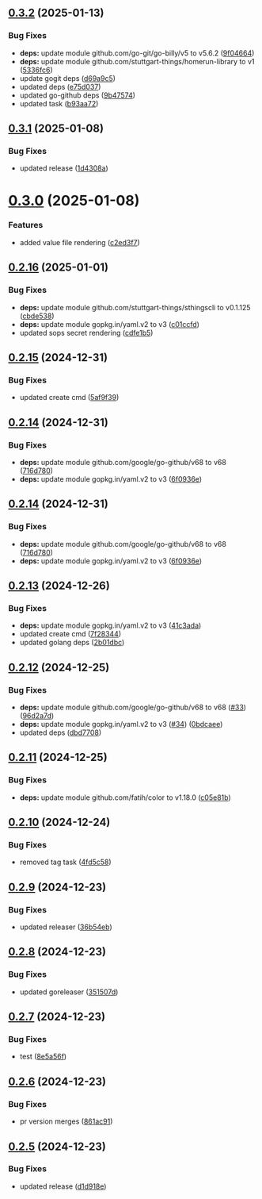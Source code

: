 ## [0.3.2](https://github.com/stuttgart-things/kaeffken/compare/v0.3.1...v0.3.2) (2025-01-13)


### Bug Fixes

* **deps:** update module github.com/go-git/go-billy/v5 to v5.6.2 ([9f04664](https://github.com/stuttgart-things/kaeffken/commit/9f04664b49eff81e9770a1d6eb2624d941a6ed58))
* **deps:** update module github.com/stuttgart-things/homerun-library to v1 ([5336fc6](https://github.com/stuttgart-things/kaeffken/commit/5336fc63431b0b8fb6bf801e07f1b6862cf61a28))
* update gogit deps ([d69a9c5](https://github.com/stuttgart-things/kaeffken/commit/d69a9c5a708880eb0b75e9ee54677c158ffe31b5))
* updated deps ([e75d037](https://github.com/stuttgart-things/kaeffken/commit/e75d037b54b417ba675c4d1570b70ececabc85f6))
* updated go-github deps ([9b47574](https://github.com/stuttgart-things/kaeffken/commit/9b4757417d9b050b512037f26b40f584d9c361c5))
* updated task ([b93aa72](https://github.com/stuttgart-things/kaeffken/commit/b93aa724632b44e8953f75f5cc9aa7c500168bf9))

## [0.3.1](https://github.com/stuttgart-things/kaeffken/compare/v0.3.0...v0.3.1) (2025-01-08)


### Bug Fixes

* updated release ([1d4308a](https://github.com/stuttgart-things/kaeffken/commit/1d4308a02aa63588863e038469a5e5286667c1f3))

# [0.3.0](https://github.com/stuttgart-things/kaeffken/compare/v0.2.16...v0.3.0) (2025-01-08)


### Features

* added value file rendering ([c2ed3f7](https://github.com/stuttgart-things/kaeffken/commit/c2ed3f79fa485436fa48f0d61fca8fb42e6a1949))

## [0.2.16](https://github.com/stuttgart-things/kaeffken/compare/v0.2.15...v0.2.16) (2025-01-01)


### Bug Fixes

* **deps:** update module github.com/stuttgart-things/sthingscli to v0.1.125 ([cbde538](https://github.com/stuttgart-things/kaeffken/commit/cbde53877d3634d42957a2ab6ba694c8d8febc27))
* **deps:** update module gopkg.in/yaml.v2 to v3 ([c01ccfd](https://github.com/stuttgart-things/kaeffken/commit/c01ccfd30d617ba2da0f22ac8360f356d9d1634c))
* updated sops secret rendering ([cdfe1b5](https://github.com/stuttgart-things/kaeffken/commit/cdfe1b50044d5e34decd6070bea214a17e0030d0))

## [0.2.15](https://github.com/stuttgart-things/kaeffken/compare/v0.2.14...v0.2.15) (2024-12-31)


### Bug Fixes

* updated create cmd ([5af9f39](https://github.com/stuttgart-things/kaeffken/commit/5af9f3936059fbddce4b63aa1692292fc2712519))

## [0.2.14](https://github.com/stuttgart-things/kaeffken/compare/v0.2.13...v0.2.14) (2024-12-31)


### Bug Fixes

* **deps:** update module github.com/google/go-github/v68 to v68 ([716d780](https://github.com/stuttgart-things/kaeffken/commit/716d780a87d298766c73f094987bf63cb346d3cd))
* **deps:** update module gopkg.in/yaml.v2 to v3 ([6f0936e](https://github.com/stuttgart-things/kaeffken/commit/6f0936e6ec836726ecb8cb770a126cb4fb70d569))

## [0.2.14](https://github.com/stuttgart-things/kaeffken/compare/v0.2.13...v0.2.14) (2024-12-31)


### Bug Fixes

* **deps:** update module github.com/google/go-github/v68 to v68 ([716d780](https://github.com/stuttgart-things/kaeffken/commit/716d780a87d298766c73f094987bf63cb346d3cd))
* **deps:** update module gopkg.in/yaml.v2 to v3 ([6f0936e](https://github.com/stuttgart-things/kaeffken/commit/6f0936e6ec836726ecb8cb770a126cb4fb70d569))

## [0.2.13](https://github.com/stuttgart-things/kaeffken/compare/v0.2.12...v0.2.13) (2024-12-26)


### Bug Fixes

* **deps:** update module gopkg.in/yaml.v2 to v3 ([41c3ada](https://github.com/stuttgart-things/kaeffken/commit/41c3ada2ab01786a37d5f84e13416c72b13bb282))
* updated create cmd ([7f28344](https://github.com/stuttgart-things/kaeffken/commit/7f2834400149d5676005b7fe98d6f0604386377b))
* updated golang deps ([2b01dbc](https://github.com/stuttgart-things/kaeffken/commit/2b01dbc6875da643ae5ad8aca44231418368134b))

## [0.2.12](https://github.com/stuttgart-things/kaeffken/compare/v0.2.11...v0.2.12) (2024-12-25)


### Bug Fixes

* **deps:** update module github.com/google/go-github/v68 to v68 ([#33](https://github.com/stuttgart-things/kaeffken/issues/33)) ([96d2a7d](https://github.com/stuttgart-things/kaeffken/commit/96d2a7d464e457bc15eee8f0c2b38585b200a971))
* **deps:** update module gopkg.in/yaml.v2 to v3 ([#34](https://github.com/stuttgart-things/kaeffken/issues/34)) ([0bdcaee](https://github.com/stuttgart-things/kaeffken/commit/0bdcaee2a4319b9113fa463fa2847144bae9fc2e))
* updated deps ([dbd7708](https://github.com/stuttgart-things/kaeffken/commit/dbd770811017f240887a6f6685e5f1fc316da0f7))

## [0.2.11](https://github.com/stuttgart-things/kaeffken/compare/v0.2.10...v0.2.11) (2024-12-25)


### Bug Fixes

* **deps:** update module github.com/fatih/color to v1.18.0 ([c05e81b](https://github.com/stuttgart-things/kaeffken/commit/c05e81b1cfda53b3af32c9978ebdf4ac15c7eea5))

## [0.2.10](https://github.com/stuttgart-things/kaeffken/compare/v0.2.9...v0.2.10) (2024-12-24)


### Bug Fixes

* removed tag task ([4fd5c58](https://github.com/stuttgart-things/kaeffken/commit/4fd5c58b791e4861687b1db069952e7baca6f73f))

## [0.2.9](https://github.com/stuttgart-things/kaeffken/compare/v0.2.8...v0.2.9) (2024-12-23)


### Bug Fixes

* updated releaser ([36b54eb](https://github.com/stuttgart-things/kaeffken/commit/36b54ebd2c9a3f88081bdb47d59936769f8fac3d))

## [0.2.8](https://github.com/stuttgart-things/kaeffken/compare/v0.2.7...v0.2.8) (2024-12-23)


### Bug Fixes

* updated goreleaser ([351507d](https://github.com/stuttgart-things/kaeffken/commit/351507d895ed20d4beb44541ae84807c1838bb8a))

## [0.2.7](https://github.com/stuttgart-things/kaeffken/compare/v0.2.6...v0.2.7) (2024-12-23)


### Bug Fixes

* test ([8e5a56f](https://github.com/stuttgart-things/kaeffken/commit/8e5a56f750364b03680e5c57eef6cf797e72d358))

## [0.2.6](https://github.com/stuttgart-things/kaeffken/compare/v0.2.5...v0.2.6) (2024-12-23)


### Bug Fixes

* pr version merges ([861ac91](https://github.com/stuttgart-things/kaeffken/commit/861ac918244fddfaead3604abf04e7cfaba5813a))

## [0.2.5](https://github.com/stuttgart-things/kaeffken/compare/v0.2.4...v0.2.5) (2024-12-23)


### Bug Fixes

* updated release ([d1d918e](https://github.com/stuttgart-things/kaeffken/commit/d1d918e5d9a9b807ddb198dbd285d00e1e869c7a))
